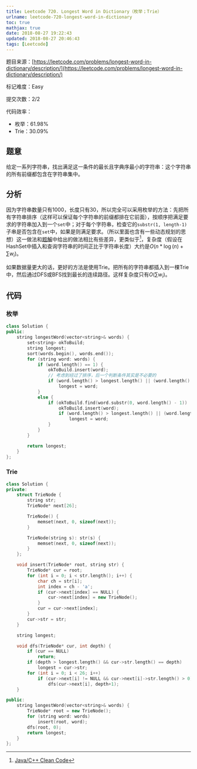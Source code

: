 ```yaml
---
title: Leetcode 720. Longest Word in Dictionary（枚举；Trie）
urlname: leetcode-720-longest-word-in-dictionary
toc: true
mathjax: true
date: 2018-08-27 19:22:43
updated: 2018-08-27 20:46:43
tags: [Leetcode]
---
```


题目来源：[https://leetcode.com/problems/longest-word-in-dictionary/description/](https://leetcode.com/problems/longest-word-in-dictionary/description/)

标记难度：Easy

提交次数：2/2

代码效率：

* 枚举：61.98%
* Trie：30.09%

## 题意

给定一系列字符串，找出满足这一条件的最长且字典序最小的字符串：这个字符串的所有前缀都包含在字符串集中。

## 分析

因为字符串数量只有1000，长度只有30，所以完全可以采用枚举的方法：先把所有字符串排序（这样可以保证每个字符串的前缀都排在它前面），按顺序把满足要求的字符串加入到一个`set`中；对于每个字符串，检查它的`substr(1, length-1)`子串是否包含在`set`中，如果是则满足要求。（所以里面也含有一些动态规划的思想）这一做法和[题解](https://leetcode.com/problems/longest-word-in-dictionary/solution/)中给出的做法相比有些差异，更类似于[^javasol]，复杂度（假设在HashSet中插入和查询字符串的时间正比于字符串长度）大约是$O(n * \log{(n)} + \sum w_i)$。

[^javasol]: [Java/C++ Clean Code](https://leetcode.com/problems/longest-word-in-dictionary/discuss/109114/JavaC++-Clean-Code)

如果数据量更大的话，更好的方法是使用Trie。把所有的字符串都插入到一棵Trie中，然后通过DFS或BFS找到最长的连续路径。这样复杂度只有$O(\sum w_i)$。

## 代码

### 枚举

```cpp
class Solution {
public:
    string longestWord(vector<string>& words) {
        set<string> okToBuild;
        string longest;
        sort(words.begin(), words.end());
        for (string word: words) {
            if (word.length() == 1) {
                okToBuild.insert(word);
                // 考虑到经过了排序，后一个判断条件其实是不必要的
                if (word.length() > longest.length() || (word.length() == longest.length() && word < longest))
                    longest = word;
            }
            else {
                if (okToBuild.find(word.substr(0, word.length() - 1)) != okToBuild.end()) {
                    okToBuild.insert(word);
                    if (word.length() > longest.length() || (word.length() == longest.length() && word < longest))
                        longest = word;
                }
            }
        }

        return longest;
    }
};
```

### Trie

```cpp
class Solution {
private:
    struct TrieNode {
        string str;
        TrieNode* next[26];

        TrieNode() {
            memset(next, 0, sizeof(next));
        }

        TrieNode(string s): str(s) {
            memset(next, 0, sizeof(next));
        }
    };

    void insert(TrieNode* root, string str) {
        TrieNode* cur = root;
        for (int i = 0; i < str.length(); i++) {
            char ch = str[i];
            int index = ch - 'a';
            if (cur->next[index] == NULL) {
                cur->next[index] = new TrieNode();
            }
            cur = cur->next[index];
        }
        cur->str = str;
    }

    string longest;

    void dfs(TrieNode* cur, int depth) {
        if (cur == NULL)
            return;
        if (depth > longest.length() && cur->str.length() == depth)
            longest = cur->str;
        for (int i = 0; i < 26; i++)
            if (cur->next[i] != NULL && cur->next[i]->str.length() > 0)
                dfs(cur->next[i], depth+1);
    }

public:
    string longestWord(vector<string>& words) {
        TrieNode* root = new TrieNode();
        for (string word: words)
            insert(root, word);
        dfs(root, 0);
        return longest;
    }
};
```
